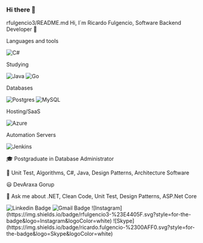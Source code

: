 ### Hi there 👋

rfulgencio3/README.md
Hi, I´m Ricardo Fulgencio, Software Backend Developer 👋</p>

Languages and tools</p>
![C#](https://img.shields.io/badge/c%23-%23239120.svg?style=for-the-badge&logo=c-sharp&logoColor=white)</p> 

Studying</p>
![Java](https://img.shields.io/badge/java-%23ED8B00.svg?style=for-the-badge&logo=java&logoColor=white) ![Go](https://img.shields.io/badge/go-%2300ADD8.svg?style=for-the-badge&logo=go&logoColor=white)</p>

Databases</p>
![Postgres](https://img.shields.io/badge/postgres-%23316192.svg?style=for-the-badge&logo=postgresql&logoColor=white) ![MySQL](https://img.shields.io/badge/mysql-%2300f.svg?style=for-the-badge&logo=mysql&logoColor=white)</p>

Hosting/SaaS</p>
![Azure](https://img.shields.io/badge/azure-%230072C6.svg?style=for-the-badge&logo=azure-devops&logoColor=white)</p>

Automation Servers</p>
![Jenkins](https://img.shields.io/badge/jenkins-%232C5263.svg?style=for-the-badge&logo=jenkins&logoColor=white)</p>

🎓 Postgraduate in Database Administrator</p>
📘 Unit Test, Algorithms, C#, Java, Design Patterns, Architecture Software</p>
😃 DevAraxa Gorup</p>
💬 Ask me about .NET, Clean Code, Unit Test, Design Patterns, ASP.Net Core</p>

<img src="https://camo.githubusercontent.com/4fc9f2ebb4abae127c99a9f04ed10f844b415794a5653071e2725cf33ecf99da/68747470733a2f2f696d672e736869656c64732e696f2f62616467652f2d54686961676f2d626c75653f7374796c653d666c61742d737175617265266c6f676f3d4c696e6b6564696e266c6f676f436f6c6f723d7768697465266c696e6b3d68747470733a2f2f7777772e6c696e6b6564696e2e636f6d2f696e2f74676d6172696e686f2f" alt="Linkedin Badge" data-canonical-src="https://img.shields.io/badge/-Ricardo-blue?style=flat-square&amp;logo=Linkedin&amp;logoColor=white&amp;link=https://https://www.linkedin.com/in/ricardofulgencio/" style="max-width:100%;">
<img src="https://camo.githubusercontent.com/1f9bc9b0d0628cc69f5b95de9cd7485cbb5a6cbc3546a9f7ca39f5998e3f85ed/68747470733a2f2f696d672e736869656c64732e696f2f62616467652f2d74676d6172696e686f40676d61696c2e636f6d2d6331343433383f7374796c653d666c61742d737175617265266c6f676f3d476d61696c266c6f676f436f6c6f723d7768697465266c696e6b3d6d61696c746f3a74676d6172696e686f40676d61696c2e636f6d" alt="Gmail Badge" data-canonical-src="https://img.shields.io/badge/-rfulgencio3@gmail.com-c14438?style=flat-square&amp;logo=Gmail&amp;logoColor=white&amp;link=mailto:rfulgencio3@gmail.com" style="max-width:100%;">
![Instagram](https://img.shields.io/badge/rfulgencio3-%23E4405F.svg?style=for-the-badge&logo=Instagram&logoColor=white)
![Skype](https://img.shields.io/badge/ricardo.fulgencio-%2300AFF0.svg?style=for-the-badge&logo=Skype&logoColor=white)

<!--
**rfulgencio3/rfulgencio3** is a ✨ _special_ ✨ repository because its `README.md` (this file) appears on your GitHub profile.

Here are some ideas to get you started:

- 🔭 I’m currently working on ...
- 🌱 I’m currently learning ...
- 👯 I’m looking to collaborate on ...
- 🤔 I’m looking for help with ...
- 💬 Ask me about ...
- 📫 How to reach me: ...
- 😄 Pronouns: ...
- ⚡ Fun fact: ...
-->
